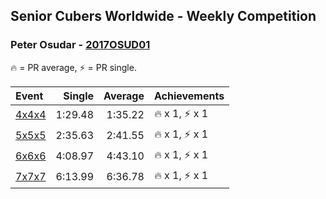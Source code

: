 <style>table {white-space: nowrap;}</style>

## Senior Cubers Worldwide - Weekly Competition
### Peter Osudar - [2017OSUD01](https://www.worldcubeassociation.org/persons/2017OSUD01)

🔥 = PR average, ⚡ = PR single.

| Event | Single | Average | Achievements|
| :-- | --: | --: | :-- |
| [4x4x4](peter_osudar/444.md) | 1:29.48 | 1:35.22 | 🔥 x 1, ⚡ x 1 |
| [5x5x5](peter_osudar/555.md) | 2:35.63 | 2:41.55 | 🔥 x 1, ⚡ x 1 |
| [6x6x6](peter_osudar/666.md) | 4:08.97 | 4:43.10 | 🔥 x 1, ⚡ x 1 |
| [7x7x7](peter_osudar/777.md) | 6:13.99 | 6:36.78 | 🔥 x 1, ⚡ x 1 |

<!-- Global site tag (gtag.js) - Google Analytics -->
<script async src="https://www.googletagmanager.com/gtag/js?id=UA-86348435-3"></script>
<script>window.dataLayer = window.dataLayer || []; function gtag() {dataLayer.push(arguments);} gtag('js', new Date()); gtag('config', 'UA-86348435-3');</script>
